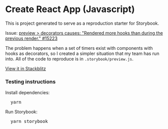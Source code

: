 <h1>Create React App (Javascript)</h1>

<p>
  This is project generated to serve as a reproduction starter for Storybook.
</p>

Issue: [preview > decorators causes: "Rendered more hooks than during the previous render."
#15223](https://github.com/storybookjs/storybook/issues/15223)

The problem happens when a set of timers exist with components with hooks as decorators, so I created a simpler situation that my team 
has run into.  All of the code to reproduce is in `.storybook/preview.js`. 

<a  href="https://stackblitz.com/github/storybookjs/sandboxes/tree/next/cra/default-js/after-storybook?preset=node=">
  View it in Stackblitz
</a>

<h3>Testing instructions</h3>

<p>Install dependencies:</p>
<pre>
  yarn
</pre>

<p>Run Storybook:</p>
<pre>
  yarn storybook
</pre>
